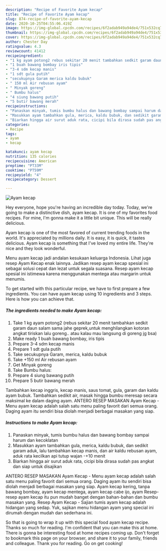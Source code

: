 ```yaml
---
description: "Recipe of Favorite Ayam kecap"
title: "Recipe of Favorite Ayam kecap"
slug: 874-recipe-of-favorite-ayam-kecap
date: 2020-10-25T04:55:06.419Z
image: https://img-global.cpcdn.com/recipes/6f2adab949a94de4/751x532cq70/ayam-kecap-foto-resep-utama.jpg
thumbnail: https://img-global.cpcdn.com/recipes/6f2adab949a94de4/751x532cq70/ayam-kecap-foto-resep-utama.jpg
cover: https://img-global.cpcdn.com/recipes/6f2adab949a94de4/751x532cq70/ayam-kecap-foto-resep-utama.jpg
author: Chester Day
ratingvalue: 4.3
reviewcount: 41412
recipeingredient:
- "1 kg ayam potong2 rebus sekitar 20 menit tambahkan sedkit garam daun salam sama jahe geprekuntuk menghilangkan kotoran angkat tiriskan lalu goreng atau kalau mau langsung di goreng jg bsa"
- "1 buah bawang bombay iris tipis"
- "3-4 sdm kecap manis"
- "1 sdt gula putih"
- "secukupnya Garam merica kaldu bubuk"
- " 150 ml Air rebusan ayam"
- " Minyak goreng"
- " Bumbu halus"
- "4 siung bawang putih"
- "5 butir bawang merah"
recipeinstructions:
- "Panaskan minyak, tumis bumbu halus dan bawang bombay sampai harum dan kecoklatan"
- "Masukkan ayam tambahkan gula, merica, kaldu bubuk, dan sedikit garam aduk, lalu tambahkan kecap manis, dan air kaldu rebusan ayam, aduk rata kecilkan api tutup wajan -+10 menit"
- "Biarkan hingga air surut aduk rata, cicipi bila dirasa sudah pas angkat dan siap untuk disajikan"
categories:
- Recipe
tags:
- ayam
- kecap

katakunci: ayam kecap 
nutrition: 135 calories
recipecuisine: American
preptime: "PT33M"
cooktime: "PT59M"
recipeyield: "4"
recipecategory: Dessert

---
```



![Ayam kecap](https://img-global.cpcdn.com/recipes/6f2adab949a94de4/751x532cq70/ayam-kecap-foto-resep-utama.jpg)

Hey everyone, hope you're having an incredible day today. Today, we're going to make a distinctive dish, ayam kecap. It is one of my favorites food recipes. For mine, I'm gonna make it a little bit unique. This will be really delicious.

Ayam kecap is one of the most favored of current trending foods in the world. It's appreciated by millions daily. It is easy, it is quick, it tastes delicious. Ayam kecap is something that I've loved my entire life. They're nice and they look wonderful.

Menu ayam kecap jadi andalan kesukaan keluarga Indonesia. Lihat juga resep Ayam Kecap enak lainnya. Jadikan resep ayam kecap spesial ini sebagai solusi cepat dan lezat untuk segala suasana. Resep ayam kecap spesial ini istimewa karena menggunakan mentega atau margarin untuk menumis.


To get started with this particular recipe, we have to first prepare a few ingredients. You can have ayam kecap using 10 ingredients and 3 steps. Here is how you can achieve that.

<!--inarticleads1-->

##### The ingredients needed to make Ayam kecap:

1. Take 1 kg ayam potong2 (rebus sekitar 20 menit tambahkan sedkit garam daun salam sama jahe geprek,untuk menghilangkan kotoran angkat tiriskan lalu goreng.. atau kalau mau langsung di goreng jg bsa)
1. Make ready 1 buah bawang bombay, iris tipis
1. Prepare 3-4 sdm kecap manis
1. Prepare 1 sdt gula putih
1. Take secukupnya Garam, merica, kaldu bubuk
1. Take  +150 ml Air rebusan ayam
1. Get  Minyak goreng
1. Take  Bumbu halus:
1. Prepare 4 siung bawang putih
1. Prepare 5 butir bawang merah


Tambahkan kecap inggris, kecap manis, saus tomat, gula, garam dan kaldu ayam bubuk. Tambahkan sedikit air, masak hingga bumbu meresap secara maksimal ke dalam daging ayam. ANTERO RESEP MASAKAN Ayam Kecap - Menu ayam kecap adalah salah satu menu paling favorit dari semua orang. Daging ayam itu sendiri bisa diolah menjadi berbagai masakan yang siap. 

<!--inarticleads2-->

##### Instructions to make Ayam kecap:

1. Panaskan minyak, tumis bumbu halus dan bawang bombay sampai harum dan kecoklatan
1. Masukkan ayam tambahkan gula, merica, kaldu bubuk, dan sedikit garam aduk, lalu tambahkan kecap manis, dan air kaldu rebusan ayam, aduk rata kecilkan api tutup wajan -+10 menit
1. Biarkan hingga air surut aduk rata, cicipi bila dirasa sudah pas angkat dan siap untuk disajikan


ANTERO RESEP MASAKAN Ayam Kecap - Menu ayam kecap adalah salah satu menu paling favorit dari semua orang. Daging ayam itu sendiri bisa diolah menjadi berbagai masakan yang siap. Ayam kecap kering, tanpa bawang bombay, ayam kecap mentega, ayam kecap cabe ijo, ayam Resep-resep ayam kecap itu pun mudah banget dengan bahan-bahan dan bumbu masakan yang. Resep Ayam Kecap - Sajian tumis ayam kecap adalah hidangan yang sedap. Yuk, sajikan menu hidangan ayam yang special ini dirumah dengan mudah dan sederhana ini. 

So that is going to wrap it up with this special food ayam kecap recipe. Thanks so much for reading. I'm confident that you can make this at home. There is gonna be interesting food at home recipes coming up. Don't forget to bookmark this page on your browser, and share it to your family, friends and colleague. Thank you for reading. Go on get cooking!
